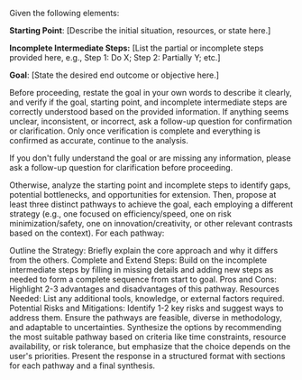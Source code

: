 Given the following elements:

**Starting Point**: [Describe the initial situation, resources, or state here.]  

**Incomplete Intermediate Steps:** [List the partial or incomplete steps provided here, e.g., Step 1: Do X; Step 2: Partially Y; etc.]  

**Goal**: [State the desired end outcome or objective here.]  

Before proceeding, restate the goal in your own words to describe it clearly, and verify if the goal, starting point, and incomplete intermediate steps are correctly understood based on the provided information. If anything seems unclear, inconsistent, or incorrect, ask a follow-up question for confirmation or clarification. Only once verification is complete and everything is confirmed as accurate, continue to the analysis.

If you don't fully understand the goal or are missing any information, please ask a follow-up question for clarification before proceeding.

Otherwise, analyze the starting point and incomplete steps to identify gaps, potential bottlenecks, and opportunities for extension. Then, propose at least three distinct pathways to achieve the goal, each employing a different strategy (e.g., one focused on efficiency/speed, one on risk minimization/safety, one on innovation/creativity, or other relevant contrasts based on the context). For each pathway:

Outline the Strategy: Briefly explain the core approach and why it differs from the others.
Complete and Extend Steps: Build on the incomplete intermediate steps by filling in missing details and adding new steps as needed to form a complete sequence from start to goal.
Pros and Cons: Highlight 2-3 advantages and disadvantages of this pathway.
Resources Needed: List any additional tools, knowledge, or external factors required.
Potential Risks and Mitigations: Identify 1-2 key risks and suggest ways to address them.
Ensure the pathways are feasible, diverse in methodology, and adaptable to uncertainties. Synthesize the options by recommending the most suitable pathway based on criteria like time constraints, resource availability, or risk tolerance, but emphasize that the choice depends on the user's priorities. Present the response in a structured format with sections for each pathway and a final synthesis.

